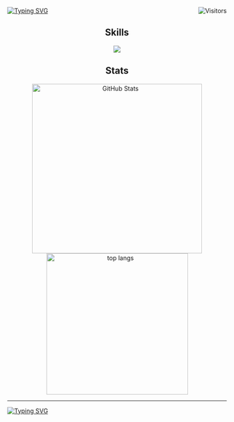 <!-- Visitor Badge (laobi.icu) -->
<img 
  align="right" 
  src="https://visitor-badge.laobi.icu/badge?page_id=dhubai.dhubai" 
  alt="Visitors"
/>



<a href="https://git.io/typing-svg"><img src="https://readme-typing-svg.demolab.com?font=Fira+Code&pause=1000&color=199BFF&repeat=false&width=435&lines=Hey+there!+Welcome+to+My+GitHub+%F0%9F%91%8B" alt="Typing SVG" /></a>



<p align="center">
  
</p> 

<h2 align="center">Skills</h2>

<div align="center">
  <a href="https://skillicons.dev">
    <!-- 
      'anaconda' is the icon for Anaconda/Conda environments.
      'py' is for Python.
      'docker' for Docker.
      'pytorch' for PyTorch.
      'react' for React.js.
      'tensorflow' for TensorFlow.
      Add 'theme=dark' if you prefer a dark background on icons.
    -->
    <img src="https://skillicons.dev/icons?i=anaconda,py,docker,pytorch,react,tensorflow&theme=dark" />
  </a>
</div>


<h2 align="center">Stats</h2>

<div align="center">
  <img
    width="390"
    src="https://github-readme-stats-fz23.vercel.app/api?username=dhubai&count_private=true&show_icons=true&theme=holi&border_radius=10&rank_icon=github"
    alt="GitHub Stats"
  />
  <br/>
  <img 
    width=325 
    src="https://github-readme-stats-fz23.vercel.app/api/top-langs/?username=dhubai&hide=HTML&langs_count=8&layout=compact&theme=holi&border_radius=10&size_weight=0.5&count_weight=0.5&exclude_repo=github-readme-stats" 
    alt="top langs" 
  />
</div>

<hr/>



<a href="https://git.io/typing-svg"><img src="https://readme-typing-svg.demolab.com?font=Fira+Code&pause=1000&color=199BFF&repeat=false&width=435&lines=Happy+coding!+%E2%9C%A8" alt="Typing SVG" /></a>
